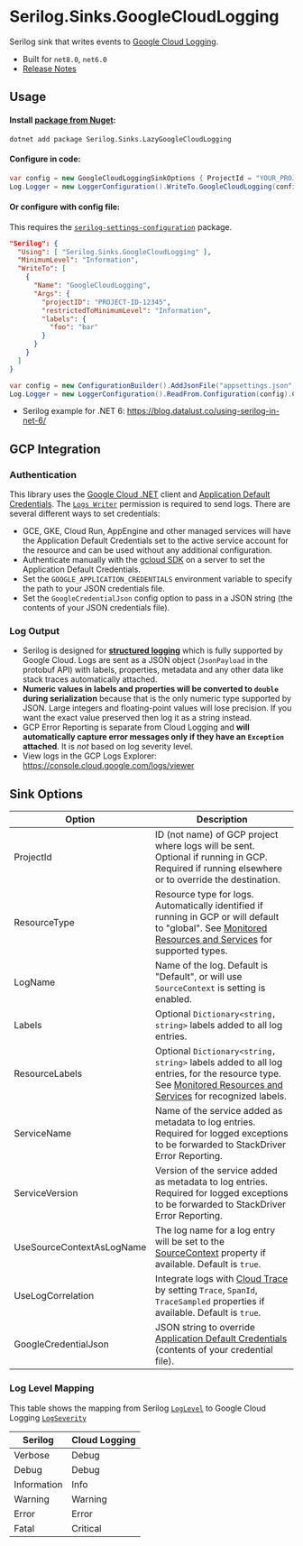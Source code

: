 # Serilog.Sinks.GoogleCloudLogging

Serilog sink that writes events to [Google Cloud Logging](https://cloud.google.com/logging/).

-   Built for `net8.0`, `net6.0`
-   [Release Notes](CHANGELOG.md)

## Usage

#### Install [package from Nuget](https://www.nuget.org/packages/Serilog.Sinks.LazyGoogleCloudLogging/):

```
dotnet add package Serilog.Sinks.LazyGoogleCloudLogging
```

#### Configure in code:

```csharp
var config = new GoogleCloudLoggingSinkOptions { ProjectId = "YOUR_PROJECT_ID" };
Log.Logger = new LoggerConfiguration().WriteTo.GoogleCloudLogging(config).CreateLogger();
```

#### Or configure with config file:

This requires the [`serilog-settings-configuration`](https://github.com/serilog/serilog-settings-configuration) package.

```json
"Serilog": {
  "Using": [ "Serilog.Sinks.GoogleCloudLogging" ],
  "MinimumLevel": "Information",
  "WriteTo": [
    {
      "Name": "GoogleCloudLogging",
      "Args": {
        "projectID": "PROJECT-ID-12345",
        "restrictedToMinimumLevel": "Information",
        "labels": {
          "foo": "bar"
        }
      }
    }
  ]
}
```

```csharp
var config = new ConfigurationBuilder().AddJsonFile("appsettings.json", optional: true, reloadOnChange: true).Build();
Log.Logger = new LoggerConfiguration().ReadFrom.Configuration(config).CreateLogger();
```

-   Serilog example for .NET 6: https://blog.datalust.co/using-serilog-in-net-6/

## GCP Integration

### Authentication

This library uses the [Google Cloud .NET](https://cloud.google.com/dotnet/docs) client and [Application Default Credentials](https://cloud.google.com/docs/authentication/production#providing_credentials_to_your_application). The [`Logs Writer`](https://cloud.google.com/logging/docs/access-control) permission is required to send logs. There are several different ways to set credentials:

-   GCE, GKE, Cloud Run, AppEngine and other managed services will have the Application Default Credentials set to the active service account for the resource and can be used without any additional configuration.
-   Authenticate manually with the [gcloud SDK](https://cloud.google.com/sdk/) on a server to set the Application Default Credentials.
-   Set the `GOOGLE_APPLICATION_CREDENTIALS` environment variable to specify the path to your JSON credentials file.
-   Set the `GoogleCredentialJson` config option to pass in a JSON string (the contents of your JSON credentials file).

### Log Output

-   Serilog is designed for **[structured logging](https://github.com/serilog/serilog/wiki/Structured-Data)** which is fully supported by Google Cloud. Logs are sent as a JSON object (`JsonPayload` in the protobuf API) with labels, properties, metadata and any other data like stack traces automatically attached.
-   **Numeric values in labels and properties will be converted to `double` during serialization** because that is the only numeric type supported by JSON. Large integers and floating-point values will lose precision. If you want the exact value preserved then log it as a string instead.
-   GCP Error Reporting is separate from Cloud Logging and **will automatically capture error messages only if they have an `Exception` attached**. It is _not_ based on log severity level.
-   View logs in the GCP Logs Explorer: https://console.cloud.google.com/logs/viewer

## Sink Options

| Option                    | Description                                                                                                                                                                                                             |
| ------------------------- | ----------------------------------------------------------------------------------------------------------------------------------------------------------------------------------------------------------------------- |
| ProjectId                 | ID (not name) of GCP project where logs will be sent. Optional if running in GCP. Required if running elsewhere or to override the destination.                                                                         |
| ResourceType              | Resource type for logs. Automatically identified if running in GCP or will default to "global". See [Monitored Resources and Services](https://cloud.google.com/logging/docs/api/v2/resource-list) for supported types. |
| LogName                   | Name of the log. Default is "Default", or will use `SourceContext` is setting is enabled.                                                                                                                               |
| Labels                    | Optional `Dictionary<string, string>` labels added to all log entries.                                                                                                                                                  |
| ResourceLabels            | Optional `Dictionary<string, string>` labels added to all log entries, for the resource type. See [Monitored Resources and Services](https://cloud.google.com/logging/docs/api/v2/resource-list) for recognized labels. |
| ServiceName               | Name of the service added as metadata to log entries. Required for logged exceptions to be forwarded to StackDriver Error Reporting.                                                                                    |
| ServiceVersion            | Version of the service added as metadata to log entries. Required for logged exceptions to be forwarded to StackDriver Error Reporting.                                                                                 |
| UseSourceContextAsLogName | The log name for a log entry will be set to the [SourceContext](https://github.com/serilog/serilog/wiki/Writing-Log-Events#source-contexts) property if available. Default is `true`.                                   |
| UseLogCorrelation         | Integrate logs with [Cloud Trace](https://cloud.google.com/trace) by setting `Trace`, `SpanId`, `TraceSampled` properties if available. Default is `true`.                                                              |
| GoogleCredentialJson      | JSON string to override [Application Default Credentials](https://cloud.google.com/docs/authentication/production#providing_credentials_to_your_application) (contents of your credential file).                        |

### Log Level Mapping

This table shows the mapping from Serilog [`LogLevel`](https://github.com/serilog/serilog/wiki/Configuration-Basics#minimum-level) to Google Cloud Logging [`LogSeverity`](https://cloud.google.com/logging/docs/reference/v2/rest/v2/LogEntry#LogSeverity)

| Serilog     | Cloud Logging |
| ----------- | ------------- |
| Verbose     | Debug         |
| Debug       | Debug         |
| Information | Info          |
| Warning     | Warning       |
| Error       | Error         |
| Fatal       | Critical      |
